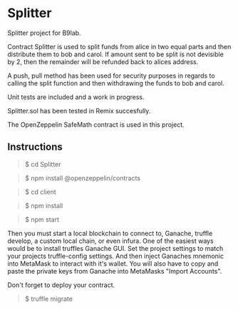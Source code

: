 # Splitter
Splitter project for B9lab.

Contract Splitter is used to split funds from alice in two equal parts and then distribute them to bob and carol. If amount sent to be split is not devisible by 2, then the remainder will be refunded back to alices address.

A push, pull method has been used for security purposes in regards to calling the split function and then withdrawing the funds to bob and carol.

Unit tests are included and a work in progress.

Splitter.sol has been tested in Remix succesfully.

The OpenZeppelin SafeMath contract is used in this project.

## Instructions

> $ cd Splitter

> $ npm install @openzeppelin/contracts

> $ cd client

> $ npm install

> $ npm start

Then you must start a local blockchain to connect to, Ganache, truffle develop, a custom local chain, or even infura. One of the easiest ways would be to install truffles Ganache GUI. Set the project settings to match your projects truffle-config settings. And then inject Ganaches mnemonic into MetaMask to interact with it's wallet. You will also have to copy and paste the private keys from Ganache into MetaMasks "Import Accounts".

Don't forget to deploy your contract.

> $ truffle migrate

